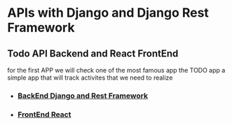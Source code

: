 # APIs with Django and Django Rest Framework

## Todo API Backend and React FrontEnd

for the first APP we will check one of the most famous app the TODO app a simple app that will track activites that we need to realize

- ### [BackEnd Django and Rest Framework](https://github.com/ARRIOLALEO/DjangoRestAPIs/)
- ### [FrontEnd React](https://github.com/ARRIOLALEO/DjangoRestAPIs/)
